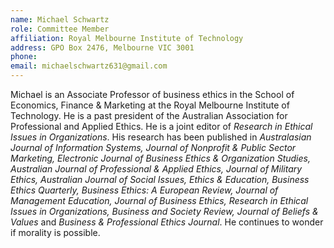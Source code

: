 ```yaml
---
name: Michael Schwartz  
role: Committee Member
affiliation: Royal Melbourne Institute of Technology
address: GPO Box 2476, Melbourne VIC 3001  
phone:    
email: michaelschwartz631@gmail.com
---
```


Michael is an Associate Professor of business ethics in the School of Economics, Finance & Marketing at the Royal Melbourne Institute of Technology. He is a past president of the Australian Association for Professional and Applied Ethics. He is a joint editor of _Research in Ethical Issues in Organizations_. His research has been published in _Australasian Journal of Information Systems, Journal of Nonprofit & Public Sector Marketing, Electronic Journal of Business Ethics & Organization Studies, Australian Journal of Professional & Applied Ethics, Journal of Military Ethics, Australian Journal of Social Issues, Ethics & Education, Business Ethics Quarterly, Business Ethics: A European Review, Journal of Management Education, Journal of Business Ethics, Research in Ethical Issues in Organizations, Business and Society Review, Journal of Beliefs & Values_ and _Business & Professional Ethics Journal_. He continues to wonder if morality is possible. 

